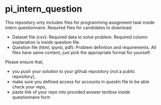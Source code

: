 # pi_intern_question

This repository only includes files for programming assignment task inside intern questionnaire.
Required files for candidates to download:
- Dataset file (csv): Required data to solve problem. Required column explanation is inside question file.
- Question file (html, ipynb, pdf): Problem definition and requirements. All files have same content, just pick the appropriate format for yourself.

Please ensure that,
- you  push your solution to your github repository (not a public repository),
- make sure you defined access for accounts in questin file to be able check your repo,
- paste link of your repo into provided answer textbox inside questionnaire form
